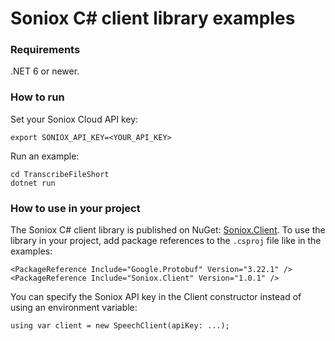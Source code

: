 # Soniox C# client library examples

### Requirements

.NET 6 or newer.

### How to run

Set your Soniox Cloud API key:

```
export SONIOX_API_KEY=<YOUR_API_KEY>
```

Run an example:

```
cd TranscribeFileShort
dotnet run
```

### How to use in your project

The Soniox C# client library is published on NuGet:
[Soniox.Client](https://www.nuget.org/packages/Soniox.Client/).
To use the library in your project, add package references to the
`.csproj` file like in the examples:

```
<PackageReference Include="Google.Protobuf" Version="3.22.1" />
<PackageReference Include="Soniox.Client" Version="1.0.1" />
```

You can specify the Soniox API key in the Client constructor instead
of using an environment variable:

```
using var client = new SpeechClient(apiKey: ...);
```
